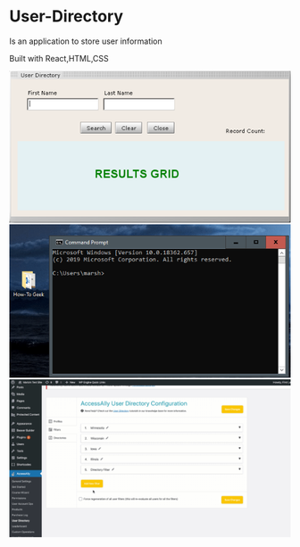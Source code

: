 # User-Directory

Is an application to store user information

Built with 
React,HTML,CSS

![act-text](https://github.com/bashkimereqi100/User-Directory/blob/main/container/User_Directory.gif)
![act-text](https://github.com/bashkimereqi100/User-Directory/blob/main/container/change-directories-GIF.gif)
![act-text](https://github.com/bashkimereqi100/User-Directory/blob/main/container/GIF-Create-New-Filter.gif)

